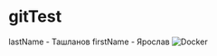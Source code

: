 # gitTest
 lastName - Ташланов
 firstName - Ярослав
 ![Docker](https://user-images.githubusercontent.com/96482760/147125158-fdb2c7bb-4c62-4d7d-ad58-e996706ecdcf.png)
